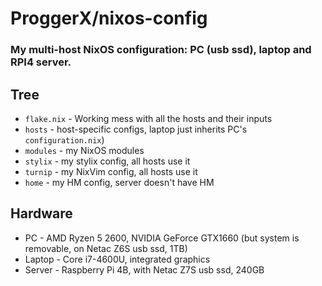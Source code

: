 # ProggerX/nixos-config
### My multi-host NixOS configuration: PC (usb ssd), laptop and RPI4 server.
## Tree
- ```flake.nix``` - Working mess with all the hosts and their inputs
- ```hosts``` - host-specific configs, laptop just inherits PC's ```configuration.nix```)
- ```modules``` - my NixOS modules
- ```stylix``` - my stylix config, all hosts use it
- ```turnip``` - my NixVim config, all hosts use it
- ```home``` - my HM config, server doesn't have HM
## Hardware
- PC - AMD Ryzen 5 2600, NVIDIA GeForce GTX1660 (but system is removable, on Netac Z6S usb ssd, 1TB)
- Laptop - Core i7-4600U, integrated graphics
- Server - Raspberry Pi 4B, with Netac Z7S usb ssd, 240GB
